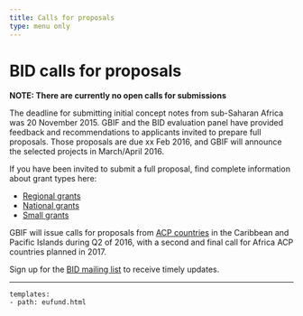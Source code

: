 ```yaml
---
title: Calls for proposals
type: menu only
---
```

# BID calls for proposals

**NOTE: There are currently no open calls for submissions**

The deadline for submitting initial concept notes from sub-Saharan Africa was 20 November 2015. GBIF and the BID evaluation panel have provided feedback and recommendations to applicants invited to prepare full proposals. Those proposals are due xx Feb 2016, and GBIF will announce the selected projects in March/April 2016.

If you have been invited to submit a full proposal, find complete information about grant types here:
+ [Regional grants](/africa-2015/regional-grants)
+ [National grants](/africa-2015/national-grants)
+ [Small grants](/africa-2015/small-grants)

GBIF will issue calls for proposals from [ACP countries](https://ec.europa.eu/europeaid/regions/african-caribbean-and-pacific-acp-region_en) in the Caribbean and Pacific Islands during Q2 of 2016, with a second and final call for Africa ACP countries planned in 2017.

Sign up for the [BID mailing list](http://#) to receive timely updates.


---------

```styledYaml
templates:
- path: eufund.html
```